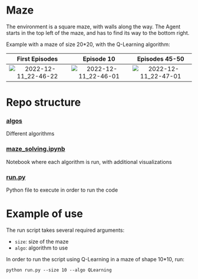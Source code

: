 # Maze

The environment is a square maze, with walls along the way. The Agent starts in the top left of the maze, and has to find its way to the bottom right.

Example with a maze of size 20*20, with the Q-Learning algorithm:

First Episodes | Episode 10 | Episodes 45-50
:-------------------------:|:-------------------------:|:-------------------------:
![2022-12-11_22-46-22](https://user-images.githubusercontent.com/64380881/206930804-530f318a-2183-4ee7-9bdc-4b969fe4a5b9.gif) | ![2022-12-11_22-46-01](https://user-images.githubusercontent.com/64380881/206931024-7fe8c6c1-3168-4156-abf6-e24e7db6b68c.gif) |  ![2022-12-11_22-47-01](https://user-images.githubusercontent.com/64380881/206931034-8963612b-2bf6-4d40-8d4a-c974d4a43f0d.gif)

# Repo structure

### [algos](algos/)

Different algorithms

### [maze_solving.ipynb](maze_solving.ipynb)

Notebook where each algorithm is run, with additional visualizations

### [run.py](run.py)

Python file to execute in order to run the code

# Example of use

The run script takes several required arguments:
- `size`: size of the maze
- `algo`: algorithm to use

In order to run the script using Q-Learning in a maze of shape 10*10, run:

```
python run.py --size 10 --algo QLearning
```

